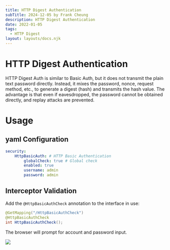 ```yaml
---
title: HTTP Digest Authentication
subTitle: 2024-12-05 by Frank Cheung
description: HTTP Digest Authentication
date: 2022-01-05
tags:
  - HTTP Digest
layout: layouts/docs.njk
---
```


# HTTP Digest Authentication

HTTP Digest Auth is similar to Basic Auth, but it does not transmit the plain text password directly.
Instead, it mixes the password, nonce, request method, etc., to generate a digest (hash) and transmits the hash value.
The advantage is that even if eavesdropped, the password cannot be obtained directly, and replay attacks are prevented.

# Usage

## yaml Configuration

```yaml
security:
    HttpBasicAuth: # HTTP Basic Authentication
        globalCheck: true # Global check
        enabled: true
        username: admin
        password: admin
```

## Interceptor Validation

Add the `@HttpBasicAuthCheck` annotation to the interface in use:

```java
@GetMapping("/HttpBasicAuthCheck")
@HttpBasicAuthCheck
int HttpBasicAuthCheck();
```

The browser will prompt for account and password input.

![](/auth/auth.jpg)